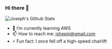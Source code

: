 ### Hi there 👋
![Joseph's Github Stats](https://github-readme-stats.vercel.app/api?username=jshepin)

- 🌱 I’m currently learning AWS
- 📫 How to reach me: jshepin@gmail.com
- ⚡ Fun fact: I once fell off a high-speed chairlift
